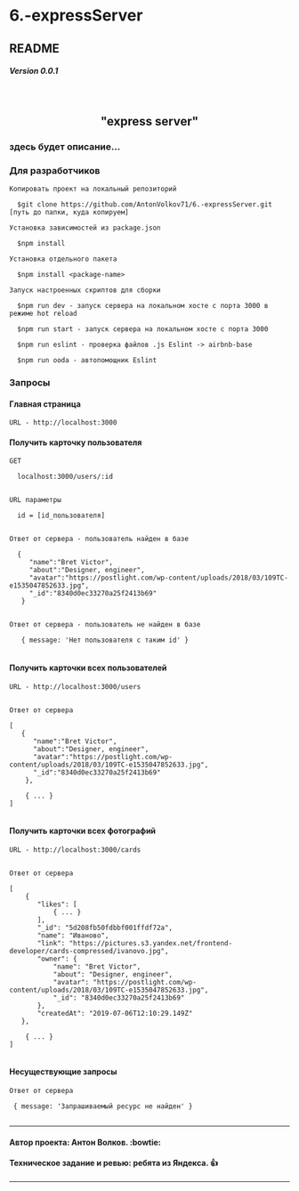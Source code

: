 # 6.-expressServer

## README

##### Version 0.0.1

<br>
<h2 align='center'>
  <strong>"express server"</strong>  
</h2>

### здесь будет описание...

### Для разработчиков

```
Копировать проект на локальный репозиторий

  $git clone https://github.com/AntonVolkov71/6.-expressServer.git [путь до папки, куда копируем]
```

```
Установка зависимостей из package.json

  $npm install

Установка отдельного пакета

  $npm install <package-name>
```

```
Запуск настроенных скриптов для сборки

  $npm run dev - запуск сервера на локальном хосте с порта 3000 в режиме hot reload

  $npm run start - запуск сервера на локальном хосте с порта 3000

  $npm run eslint - проверка файлов .js Eslint -> airbnb-base

  $npm run ooda - автопомощник Eslint

```

### Запросы

#### Главная страница

  ```
  URL - http://localhost:3000
  ```
  
  
#### Получить карточку пользователя 

```
GET
 
  localhost:3000/users/:id 
 
 
URL параметры    

  id = [id_пользователя]
 
 
Ответ от сервера - пользователь найден в базе
 
  {
     "name":"Bret Victor",
     "about":"Designer, engineer",
     "avatar":"https://postlight.com/wp-content/uploads/2018/03/109TC-e1535047852633.jpg",
     "_id":"8340d0ec33270a25f2413b69"
   }


Ответ от сервера - пользователь не найден в базе 
 
   { message: 'Нет пользователя с таким id' }
 
 ```
 
#### Получить карточки всех пользователей

 ```
URL - http://localhost:3000/users
  
  
Ответ от сервера 
 
 [
    {
       "name":"Bret Victor",
       "about":"Designer, engineer",
       "avatar":"https://postlight.com/wp-content/uploads/2018/03/109TC-e1535047852633.jpg",
       "_id":"8340d0ec33270a25f2413b69"
     },

     { ... }
 ]
  
  ```

#### Получить карточки всех фотографий

 ```
URL - http://localhost:3000/cards
  
  
Ответ от сервера 
 
 [
     {
        "likes": [
            { ... }
        ],
        "_id": "5d208fb50fdbbf001ffdf72a",
        "name": "Иваново",
        "link": "https://pictures.s3.yandex.net/frontend-developer/cards-compressed/ivanovo.jpg",
        "owner": {
            "name": "Bret Victor",
            "about": "Designer, engineer",
            "avatar": "https://postlight.com/wp-content/uploads/2018/03/109TC-e1535047852633.jpg",
            "_id": "8340d0ec33270a25f2413b69"
        },
        "createdAt": "2019-07-06T12:10:29.149Z"
    },

     { ... }
 ]
  
  ```

#### Несуществующие запросы

 ```
Ответ от сервера 

  { message: 'Запрашиваемый ресурс не найден' }
  
```

---

#### Автор проекта: Антон Волков. :bowtie:

#### Техническое задание и ревью: ребята из Яндекса. :+1:

---
